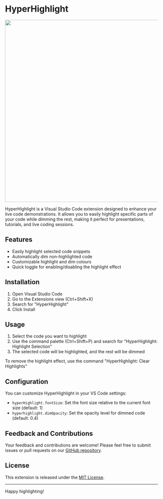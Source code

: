# HyperHighlight

<img src="https://github.com/fferegrino/HyperHighlight/assets/1820946/70401740-65a7-4f7a-af62-16e1d2645e5a" width="600px" />

HyperHighlight is a Visual Studio Code extension designed to enhance your live code demonstrations. It allows you to easily highlight specific parts of your code while dimming the rest, making it perfect for presentations, tutorials, and live coding sessions.

## Features

- Easily highlight selected code snippets
- Automatically dim non-highlighted code
- Customizable highlight and dim colours
- Quick toggle for enabling/disabling the highlight effect

## Installation

1. Open Visual Studio Code
2. Go to the Extensions view (Ctrl+Shift+X)
3. Search for "HyperHighlight"
4. Click Install

## Usage

1. Select the code you want to highlight
2. Use the command palette (Ctrl+Shift+P) and search for "HyperHighlight: Highlight Selection"
3. The selected code will be highlighted, and the rest will be dimmed

To remove the highlight effect, use the command "HyperHighlight: Clear Highlights"

## Configuration

You can customize HyperHighlight in your VS Code settings:

- `hyperHighlight.fontSize`: Set the font size relative to the current font size (default: 1)
- `hyperhighlight.dimOpacity`: Set the opacity level for dimmed code (default: 0.4)

## Feedback and Contributions

Your feedback and contributions are welcome! Please feel free to submit issues or pull requests on our [GitHub repository](https://github.com/fferegrino/HyperHighlight).

## License

This extension is released under the [MIT License](./license).

---

Happy highlighting!
